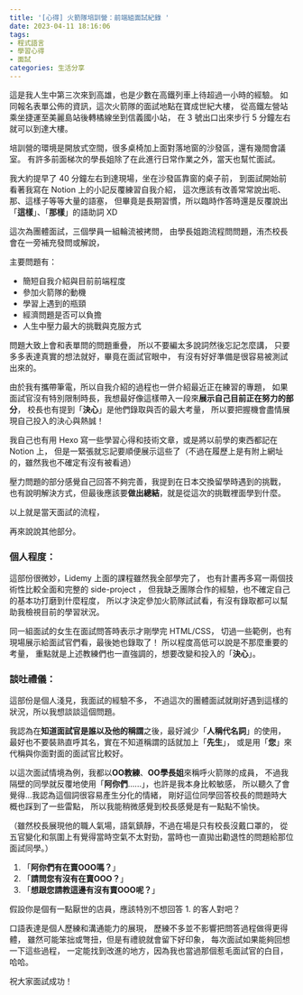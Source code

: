 ```yaml
---
title: '[心得] 火箭隊培訓營：前端組面試紀錄 '
date: 2023-04-11 18:16:06
tags: 
- 程式語言
- 學習心得
- 面試
categories: 生活分享
---
```


這是我人生中第三次來到高雄，也是少數在高鐵列車上待超過一小時的經驗。
如同報名表單公佈的資訊，這次火箭隊的面試地點在寶成世紀大樓，
從高鐵左營站乘坐捷運至美麗島站後轉橘線坐到信義國小站，
在 3 號出口出來步行 5 分鐘左右就可以到達大樓。

培訓營的環境是開放式空間，很多桌椅加上面對落地窗的沙發區，還有幾間會議室。
有許多前面梯次的學長姐除了在此進行日常作業之外，當天也幫忙面試。
<!-- more -->
我大約提早了 40 分鐘左右到達現場，坐在沙發區靠窗的桌子前，
到面試開始前看著我寫在 Notion 上的小記反覆練習自我介紹，
這次應該有改善常常說出呃、那、這樣子等等大量的語塞，
但畢竟是長期習慣，所以臨時作答時還是反覆說出「**這樣**」、「**那樣**」的語助詞 XD

這次為團體面試，三個學員一組輪流被拷問，
由學長姐跑流程問問題，洧杰校長會在一旁補充發問或解說，

主要問題有：

- 簡短自我介紹與目前前端程度
- 參加火箭隊的動機
- 學習上遇到的瓶頸
- 經濟問題是否可以負擔
- 人生中壓力最大的挑戰與克服方式

問題大致上會和表單問的問題重疊，
所以不要編太多說詞然後忘記怎麼講，
只要多多表達真實的想法就好，畢竟在面試官眼中，
有沒有好好準備是很容易被測試出來的。

由於我有攜帶筆電，所以自我介紹的過程也一併介紹最近正在練習的專題，
如果面試官沒有特別限制時長，我想最好像這樣帶入一段來**展示自己目前正在努力的部分**，
校長也有提到「**決心**」是他們錄取與否的最大考量，
所以要把握機會盡情展現自己投入的決心與熱誠！

我自己也有用 Hexo 寫一些學習心得和技術文章，或是將以前學的東西都記在 Notion 上，
但是一緊張就忘記要順便展示這些了（不過在履歷上是有附上網址的，雖然我也不確定有沒有被看過）

壓力問題的部分感覺自己回答不夠完善，我提到在日本交換留學時遇到的挑戰，
也有說明解決方式，但最後應該要**做出總結**，就是從這次的挑戰裡面學到什麼。

以上就是當天面試的流程，

再來說說其他部分。

### 個人程度：

這部份很微妙，Lidemy 上面的課程雖然我全部學完了，
也有計畫再多寫一兩個技術性比較全面和完整的 side-project ，
但我缺乏團隊合作的經驗，也不確定自己的基本功打磨到什麼程度，
所以才決定參加火箭隊試試看，有沒有錄取都可以幫助我檢視目前的學習狀況。

同一組面試的女生在面試問答時表示才剛學完 HTML/CSS，
切過一些範例，也有現場展示給面試官們看，最後她也錄取了！
所以程度高低可以說是不那麼重要的考量，
重點就是上述教練們也一直強調的，想要改變和投入的「**決心**」。

### 談吐禮儀：

這部份是個人淺見，我面試的經驗不多，
不過這次的團體面試就剛好遇到這樣的狀況，所以我想談談這個問題。

我認為在**知道面試官是誰以及他的稱謂**之後，最好減少「**人稱代名詞**」的使用，
最好也不要裝熟直呼其名，實在不知道稱謂的話就加上「**先生**」，
或是用「**您**」來代稱與你面對面的面試官比較好。

以這次面試情境為例，我都以**OO教練**、**OO學長姐**來稱呼火箭隊的成員，
不過我隔壁的同學就反覆地使用「**阿你們**......」，也許是我本身比較敏感，
所以聽久了會覺得...我認為這個詞很容易產生分化的情緒，
剛好這位同學回答校長的問題時大概也踩到了一些雷點，
所以我能稍微感覺到校長感覺是有一點點不愉快。

（雖然校長展現他的職人氣場，語氣鎮靜，不過在場是只有校長沒戴口罩的，
從五官變化和氛圍上有覺得當時空氣不太對勁，當時也一直拋出勸退性的問題給那位面試同學。）

1. 「**阿你們有在賣OOO嗎？**」
2. 「**請問您有沒有在賣OOO？**」
3. 「**想跟您請教這邊有沒有賣OOO呢？**」

假設你是個有一點厭世的店員，應該特別不想回答 1. 的客人對吧？

口語表達是個人歷練和溝通能力的展現，
歷練不多並不影響把問答過程做得更得體，
雖然可能笨拙或彆扭，但是有禮貌就會留下好印象，
每次面試如果能夠回想一下這些過程，
一定能找到改進的地方，因為我也當過那個惹毛面試官的白目，哈哈。

祝大家面試成功！
